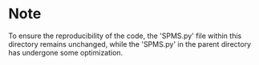 # Note

To ensure the reproducibility of the code, the 'SPMS.py' file within this directory remains unchanged, while the 'SPMS.py' in the parent directory has undergone some optimization.
